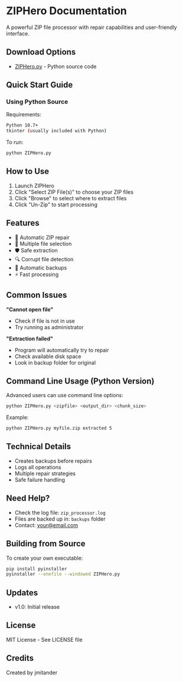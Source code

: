 # ZIPHero Documentation

A powerful ZIP file processor with repair capabilities and user-friendly interface.

## Download Options

- [ZIPHero.py](releases/ZIPHero.py) - Python source code

## Quick Start Guide

### Using Python Source

Requirements:
```bash
Python 10.7+
tkinter (usually included with Python)
```

To run:
```bash
python ZIPHero.py
```

## How to Use

1. Launch ZIPHero
2. Click "Select ZIP File(s)" to choose your ZIP files
3. Click "Browse" to select where to extract files
4. Click "Un-Zip" to start processing

## Features

- 🔄 Automatic ZIP repair
- 📁 Multiple file selection
- 🛡️ Safe extraction
- 🔍 Corrupt file detection
- 💾 Automatic backups
- ⚡ Fast processing

## Common Issues

**"Cannot open file"**
- Check if file is not in use
- Try running as administrator

**"Extraction failed"**
- Program will automatically try to repair
- Check available disk space
- Look in backup folder for original

## Command Line Usage (Python Version)

Advanced users can use command line options:

```bash
python ZIPHero.py <zipfile> <output_dir> <chunk_size>
```

Example:
```bash
python ZIPHero.py myfile.zip extracted 5
```

## Technical Details

- Creates backups before repairs
- Logs all operations
- Multiple repair strategies
- Safe failure handling

## Need Help?

- Check the log file: `zip_processor.log`
- Files are backed up in: `backups` folder
- Contact: your@email.com

## Building from Source

To create your own executable:
```bash
pip install pyinstaller
pyinstaller --onefile --windowed ZIPHero.py
```

## Updates

- v1.0: Initial release

## License

MIT License - See LICENSE file

## Credits

Created by jmitander

